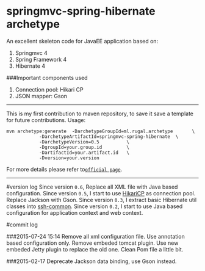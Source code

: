 springmvc-spring-hibernate archetype
==========================

An excellent skeleton code for JavaEE application based on:

1. Springmvc 4
2. Spring Framework 4
3. Hibernate 4

###Important components used

1. Connection pool: Hikari CP
2. JSON mapper: Gson


---------------------------

This is my first contribution to maven repository, to save it save a template for future contributions.
Usage:

    mvn archetype:generate  -DarchetypeGroupId=ml.rugal.archetype       \
                -DarchetypeArtifactId=springmvc-spring-hibernate  \
                -DarchetypeVersion=0.5          \
                -DgroupId=your.group.id         \
                -DartifactId=your.artifact.id   \
                -Dversion=your.version


For more details please refer to[`official page`](http://rugal.github.io/development/2014/07/06/my-archetype-in-maven/).


--------------------------------

#version log
Since version `0.6`, Replace all XML file with Java based configuration.
Since version `0.5`, I start to use [HikariCP](https://github.com/brettwooldridge/HikariCP) as connection pool. Replace Jackson with Gson.
Since version `0.3`, I extract basic Hibernate util classes into [ssh-common](https://github.com/Rugal/ssh-common).
Since version `0.2`, I start to use Java based configuration for application context and web context.



#commit log

###2015-07-24 15:14
Remove all xml configuration file. Use annotation based configuration only.
Remove embeded tomcat plugin.
Use new embeded Jetty plugin to replace the old one.
Clean Pom file a little bit.

###2015-02-17
Deprecate Jackson data binding, use Gson instead.
